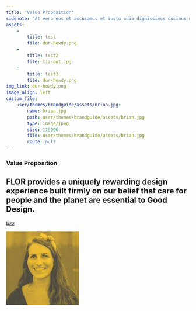 ```yaml
---
title: 'Value Proposition'
sidenote: 'At vero eos et accusamus et iusto odio dignissimos ducimus qui blanditiis praesentium voluptatum deleniti atque corrupti quos dolores et quas molestias excepturi sint occaecati cupiditate non provident, similique sunt in culpa qui officia deserunt mollitia animi, id est laborum et dolorum fuga. Et harum quidem rerum facilis est et expedita distinctio. Nam libero tempore, cum soluta nobis est eligendi optio cumque nihil impedit quo minus id quod maxime placeat facere possimus, omnis voluptas assumenda est, omnis dolor repellendus. Temporibus autem quibusdam et aut officiis debitis aut rerum necessitatibus saepe eveniet ut et voluptates repudiandae sint et molestiae non recusandae. Itaque earum rerum hic tenetur a sapiente delectus, ut aut reiciendis voluptatibus maiores alias consequatur aut perferendis doloribus asperiores repellat.'
assets:
    -
        title: test
        file: dur-howdy.png
    -
        title: test2
        file: liz-out.jpg
    -
        title: test3
        file: dur-howdy.png
img_link: dur-howdy.png
image_align: left
custom_file:
    user/themes/brandguide/assets/brian.jpg:
        name: brian.jpg
        path: user/themes/brandguide/assets/brian.jpg
        type: image/jpeg
        size: 119006
        file: user/themes/brandguide/assets/brian.jpg
        route: null
---
```


### Value Proposition

## FLOR provides a uniquely rewarding design experience built firmly on our belief that care for people and the planet are essential to Good Design.

bzz

![](liz-out.jpg?sepia)